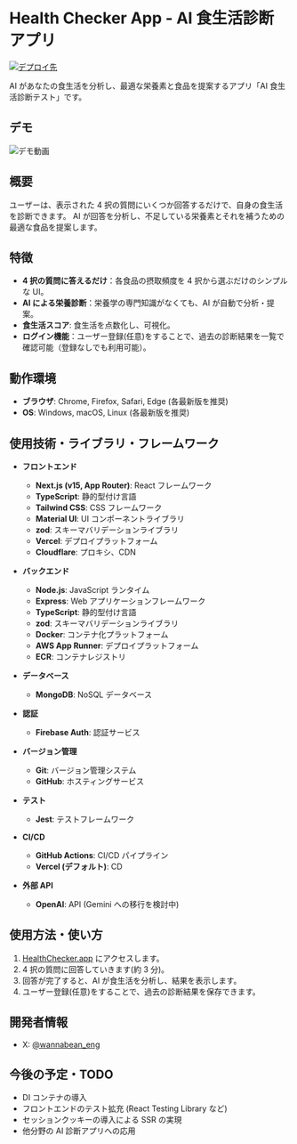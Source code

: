 # Health Checker App - AI 食生活診断アプリ

[![デプロイ先](https://www.healthchecker.app/images/top/logo.png)](https://www.healthchecker.app/)

AI があなたの食生活を分析し、最適な栄養素と食品を提案するアプリ「AI 食生活診断テスト」です。

## デモ

![デモ動画](https://github.com/Kay-pht/Health-Checker-App-NextjsVer/blob/main/pf_1080gif.gif)

## 概要

ユーザーは、表示された 4 択の質問にいくつか回答するだけで、自身の食生活を診断できます。
AI が回答を分析し、不足している栄養素とそれを補うための最適な食品を提案します。

## 特徴

- **4 択の質問に答えるだけ**：各食品の摂取頻度を 4 択から選ぶだけのシンプルな UI。
- **AI による栄養診断**：栄養学の専門知識がなくても、AI が自動で分析・提案。
- **食生活スコア**: 食生活を点数化し、可視化。
- **ログイン機能**：ユーザー登録(任意)をすることで、過去の診断結果を一覧で確認可能（登録なしでも利用可能）。

## 動作環境

- **ブラウザ**: Chrome, Firefox, Safari, Edge (各最新版を推奨)
- **OS**: Windows, macOS, Linux (各最新版を推奨)

## 使用技術・ライブラリ・フレームワーク

- **フロントエンド**

  - **Next.js (v15, App Router)**: React フレームワーク
  - **TypeScript**: 静的型付け言語
  - **Tailwind CSS**: CSS フレームワーク
  - **Material UI**: UI コンポーネントライブラリ
  - **zod**: スキーマバリデーションライブラリ
  - **Vercel**: デプロイプラットフォーム
  - **Cloudflare**: プロキシ、CDN

- **バックエンド**

  - **Node.js**: JavaScript ランタイム
  - **Express**: Web アプリケーションフレームワーク
  - **TypeScript**: 静的型付け言語
  - **zod**: スキーマバリデーションライブラリ
  - **Docker**: コンテナ化プラットフォーム
  - **AWS App Runner**: デプロイプラットフォーム
  - **ECR**: コンテナレジストリ

- **データベース**

  - **MongoDB**: NoSQL データベース

- **認証**

  - **Firebase Auth**: 認証サービス

- **バージョン管理**

  - **Git**: バージョン管理システム
  - **GitHub**: ホスティングサービス

- **テスト**

  - **Jest**: テストフレームワーク

- **CI/CD**

  - **GitHub Actions**: CI/CD パイプライン
  - **Vercel (デフォルト)**: CD

- **外部 API**
  - **OpenAI**: API (Gemini への移行を検討中)

## 使用方法・使い方

1.  [HealthChecker.app](https://www.healthchecker.app/) にアクセスします。
2.  4 択の質問に回答していきます(約 3 分)。
3.  回答が完了すると、AI が食生活を分析し、結果を表示します。
4.  ユーザー登録(任意)をすることで、過去の診断結果を保存できます。

## 開発者情報

- X: [@wannabean_eng](https://twitter.com/wannabean_eng)

## 今後の予定・TODO

- DI コンテナの導入
- フロントエンドのテスト拡充 (React Testing Library など)
- セッションクッキーの導入による SSR の実現
- 他分野の AI 診断アプリへの応用
